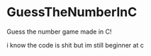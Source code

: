 # GuessTheNumberInC
Guess the number game made in C!

i know the code is shit but im still beginner at c
